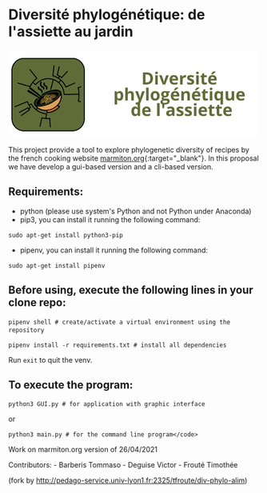 # Diversité phylogénétique: de l'assiette au jardin

<img src="assets/logo_md.png" alt="readme-logo" title="readme title" style="display: block;">

This project provide a tool to explore phylogenetic diversity of recipes by the french cooking website [marmiton.org](https://www.marmiton.org/){:target="_blank"}. In this proposal we have develop a gui-based version and a cli-based version.

## Requirements:
- python (please use system's Python and not Python under Anaconda)
- pip3, you can install it running the following command:
```
sudo apt-get install python3-pip
```

- pipenv, you can install it running the following command:
```
sudo apt-get install pipenv
```


## Before using, execute the following lines in your clone repo:

```
pipenv shell # create/activate a virtual environment using the repository
```

```
pipenv install -r requirements.txt # install all dependencies
```


Run `exit` to quit the venv.


## To execute the program:

```
python3 GUI.py # for application with graphic interface
```

or
```
python3 main.py # for the command line program</code>
```


Work on marmiton.org version of 26/04/2021


Contributors:
    - Barberis Tommaso
    - Deguise Victor
    - Frouté Timothée

(fork by http://pedago-service.univ-lyon1.fr:2325/tfroute/div-phylo-alim)
